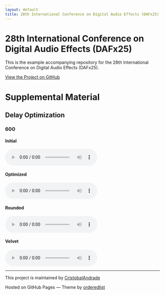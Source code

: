 ```yaml
---
layout: default
title: 28th International Conference on Digital Audio Effects (DAFx25)
---
```


# 28th International Conference on Digital Audio Effects (DAFx25)

This is the example accompanying repository for the 28th International Conference on Digital Audio Effects (DAFx25).

[View the Project on GitHub](https://github.com/CristobalAndrade/Delay-Optimization-DAFx-2025)

# Supplemental Material

## Delay Optimization 

### 600 

#### Initial
<audio controls>
  <source src="sounds/600/ir_init_600.wav" type="audio/wav">
  Your browser does not support the audio tag. 
</audio>

#### Optimized
<audio controls>
  <source src="sounds/600/ir_optim_600.wav" type="audio/wav">
  Your browser does not support the audio tag. 
</audio>

#### Rounded
<audio controls>
  <source src="sounds/600/rounded_optim_600.wav" type="audio/wav">
  Your browser does not support the audio tag. 
</audio>

#### Velvet
<audio controls>
  <source src="sounds/VelvetNoise/velvet_600.wav" type="audio/wav">
  Your browser does not support the audio tag. 
</audio>

---

This project is maintained by [CristobalAndrade](https://github.com/CristobalAndrade)

Hosted on GitHub Pages — Theme by [orderedlist](https://github.com/orderedlist)

<script type="text/x-mathjax-config"> MathJax.Hub.Config({ TeX: { equationNumbers: { autoNumber: "all" } } }); </script>
<script type="text/x-mathjax-config">
	MathJax.Hub.Config({
		tex2jax: {
			inlineMath: [ ['$','$'], ["\\(","\\)"] ],
      processEscapes: true
  }
});
</script>
<script src="https://cdn.mathjax.org/mathjax/latest/MathJax.js?config=TeX-AMS-MML_HTMLorMML" type="text/javascript"></script>

<!-- ... -->

<link href="https://maxcdn.bootstrapcdn.com/font-awesome/4.7.0/css/font-awesome.min.css" rel="stylesheet" integrity="sha384-wvfXpqpZZVQGK6TAh5PVlGOfQNHSoD2xbE+QkPxCAFlNEevoEH3Sl0sibVcOQVnN" crossorigin="anonymous" />
<link rel="stylesheet" href="{{ site.baseurl}}/css/trackswitch.min.css" />

    
